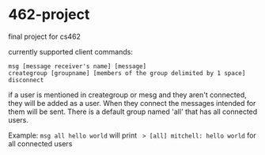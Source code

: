 # 462-project
final project for cs462

currently supported client commands:
```
msg [message receiver's name] [message]
creategroup [groupname] [members of the group delimited by 1 space]
disconnect
```

if a user is mentioned in creategroup or mesg and they aren't connected, they will be added as a user. When they connect the messages intended for them will be sent. There is a default group named 'all' that has all connected users.

Example:
 ```msg all hello world```
 will print
  ``` > [all] mitchell: hello world```
  for all connected users
  
